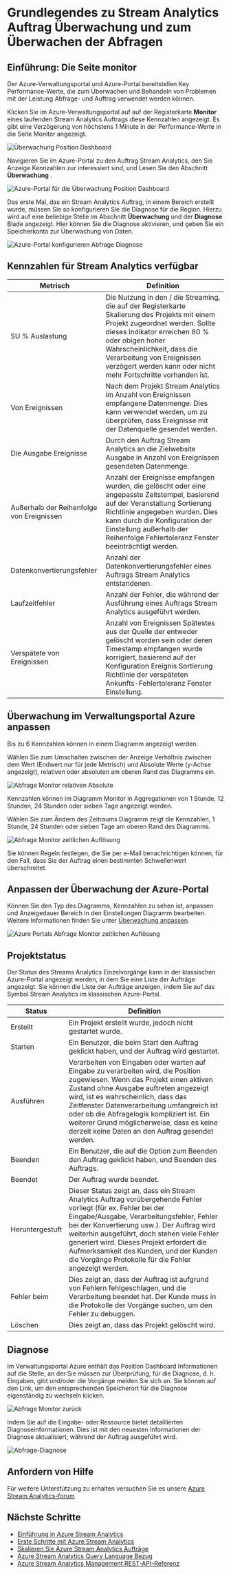 <properties 
    pageTitle="Grundlegendes zu Stream Analytics Auftrag Überwachung | Microsoft Azure" 
    description="Grundlegendes zu Stream Analytics Position für die Überwachung" 
    keywords="Überwachen der Abfrage"
    services="stream-analytics" 
    documentationCenter="" 
    authors="jeffstokes72" 
    manager="jhubbard" 
    editor="cgronlun"/>

<tags 
    ms.service="stream-analytics" 
    ms.devlang="na" 
    ms.topic="article" 
    ms.tgt_pltfrm="na" 
    ms.workload="data-services" 
    ms.date="09/26/2016" 
    ms.author="jeffstok"/>

# <a name="understand-stream-analytics-job-monitoring-and-how-to-monitor-queries"></a>Grundlegendes zu Stream Analytics Auftrag Überwachung und zum Überwachen der Abfragen

## <a name="introduction-the-monitor-page"></a>Einführung: Die Seite monitor

Der Azure-Verwaltungsportal und Azure-Portal bereitstellen Key Performance-Werte, die zum Überwachen und Behandeln von Problemen mit der Leistung Abfrage- und Auftrag verwendet werden können. 

Klicken Sie im Azure-Verwaltungsportal auf auf der Registerkarte **Monitor** eines laufenden Stream Analytics Auftrags diese Kennzahlen angezeigt. Es gibt eine Verzögerung von höchstens 1 Minute in der Performance-Werte in die Seite Monitor angezeigt.  

  ![Überwachung Position Dashboard](./media/stream-analytics-monitoring/01-stream-analytics-monitoring.png)  

Navigieren Sie im Azure-Portal zu den Auftrag Stream Analytics, den Sie Anzeige Kennzahlen zur interessiert sind, und Lesen Sie den Abschnitt **Überwachung** .  

  ![Azure-Portal für die Überwachung Position Dashboard](./media/stream-analytics-monitoring/06-stream-analytics-monitoring.png)  

Das erste Mal, das ein Stream Analytics Auftrag, in einem Bereich erstellt wurde, müssen Sie so konfigurieren Sie die Diagnose für die Region. Hierzu wird auf eine beliebige Stelle im Abschnitt **Überwachung** und der **Diagnose** Blade angezeigt. Hier können Sie die Diagnose aktivieren, und geben Sie ein Speicherkonto zur Überwachung von Daten.  

  ![Azure-Portal konfigurieren Abfrage Diagnose](./media/stream-analytics-monitoring/07-stream-analytics-monitoring.png)  

## <a name="metrics-available-for-stream-analytics"></a>Kennzahlen für Stream Analytics verfügbar


| Metrisch | Definition |
|--------|-------------|
| SU % Auslastung | Die Nutzung in den / die Streaming, die auf der Registerkarte Skalierung des Projekts mit einem Projekt zugeordnet werden. Sollte dieses Indikator erreichen 80 % oder obigen hoher Wahrscheinlichkeit, dass die Verarbeitung von Ereignissen verzögert werden kann oder nicht mehr Fortschritte vorhanden ist. |
| Von Ereignissen | Nach dem Projekt Stream Analytics im Anzahl von Ereignissen empfangene Datenmenge. Dies kann verwendet werden, um zu überprüfen, dass Ereignisse mit der Datenquelle gesendet werden. |
| Die Ausgabe Ereignisse | Durch den Auftrag Stream Analytics an die Zielwebsite Ausgabe in Anzahl von Ereignissen gesendeten Datenmenge. |
| Außerhalb der Reihenfolge von Ereignissen | Anzahl der Ereignisse empfangen wurden, die gelöscht oder eine angepasste Zeitstempel, basierend auf der Veranstaltung Sortierung Richtlinie angegeben wurden. Dies kann durch die Konfiguration der Einstellung außerhalb der Reihenfolge Fehlertoleranz Fenster beeinträchtigt werden. |
| Datenkonvertierungsfehler | Anzahl der Datenkonvertierungsfehler eines Auftrags Stream Analytics entstandenen. |
| Laufzeitfehler | Anzahl der Fehler, die während der Ausführung eines Auftrags Stream Analytics ausgeführt werden. |
| Verspätete von Ereignissen | Anzahl von Ereignissen Spätestes aus der Quelle der entweder gelöscht worden sein oder deren Timestamp empfangen wurde korrigiert, basierend auf der Konfiguration Ereignis Sortierung Richtlinie der verspäteten Ankunfts-Fehlertoleranz Fenster Einstellung. |

## <a name="customizing-monitoring-in-the-azure-management-portal"></a>Überwachung im Verwaltungsportal Azure anpassen ##

Bis zu 6 Kennzahlen können in einem Diagramm angezeigt werden.

Wählen Sie zum Umschalten zwischen der Anzeige Verhältnis zwischen dem Wert (Endwert nur für jede Metrisch) und Absolute Werte (y-Achse angezeigt), relativen oder absoluten am oberen Rand des Diagramms ein.

  ![Abfrage Monitor relativen Absolute](./media/stream-analytics-monitoring/02-stream-analytics-monitoring.png)  

Kennzahlen können im Diagramm Monitor in Aggregationen von 1 Stunde, 12 Stunden, 24 Stunden oder sieben Tage angezeigt werden.

Wählen Sie zum Ändern des Zeitraums Diagramm zeigt die Kennzahlen, 1 Stunde, 24 Stunden oder sieben Tage am oberen Rand des Diagramms.

  ![Abfrage Monitor zeitlichen Auflösung](./media/stream-analytics-monitoring/03-stream-analytics-monitoring.png)  

Sie können Regeln festlegen, die Sie per e-Mail benachrichtigen können, für den Fall, dass Sie der Auftrag einen bestimmten Schwellenwert überschreitet. 

## <a name="customizing-monitoring-in-the-azure-portal"></a>Anpassen der Überwachung der Azure-Portal ##

Können Sie den Typ des Diagramms, Kennzahlen zu sehen ist, anpassen und Anzeigedauer Bereich in den Einstellungen Diagramm bearbeiten. Weitere Informationen finden Sie unter [Überwachung anpassen](../monitoring-and-diagnostics/insights-how-to-customize-monitoring.md).

  ![Azure Portals Abfrage Monitor zeitlichen Auflösung](./media/stream-analytics-monitoring/08-stream-analytics-monitoring.png)  

## <a name="job-status"></a>Projektstatus

Der Status des Streams Analytics Einzelvorgänge kann in der klassischen Azure-Portal angezeigt werden, in dem Sie eine Liste der Aufträge angezeigt. Sie können die Liste der Aufträge anzeigen, indem Sie auf das Symbol Stream Analytics im klassischen Azure-Portal.

| Status | Definition |
|--------|------------|
| Erstellt | Ein Projekt erstellt wurde, jedoch nicht gestartet wurde. |
| Starten | Ein Benutzer, die beim Start den Auftrag geklickt haben, und der Auftrag wird gestartet. |
| Ausführen | Verarbeiten von Eingaben oder warten auf Eingabe zu verarbeiten wird, die Position zugewiesen. Wenn das Projekt einen aktiven Zustand ohne Ausgabe auftreten angezeigt wird, ist es wahrscheinlich, dass das Zeitfenster Datenverarbeitung umfangreich ist oder ob die Abfragelogik kompliziert ist. Ein weiterer Grund möglicherweise, dass es keine derzeit keine Daten an den Auftrag gesendet werden. |
| Beenden | Ein Benutzer, die auf die Option zum Beenden den Auftrag geklickt haben, und Beenden des Auftrags. |
| Beendet | Der Auftrag wurde beendet. |
| Heruntergestuft | Dieser Status zeigt an, dass ein Stream Analytics Auftrag vorübergehende Fehler vorliegt (für ex. Fehler bei der Eingabe/Ausgabe, Verarbeitungsfehler, Fehler bei der Konvertierung usw.). Der Auftrag wird weiterhin ausgeführt, doch stehen viele Fehler generiert wird. Dieses Projekt erfordert die Aufmerksamkeit des Kunden, und der Kunden die Vorgänge Protokolle für die Fehler angezeigt werden. |
| Fehler beim | Dies zeigt an, dass der Auftrag ist aufgrund von Fehlern fehlgeschlagen, und die Verarbeitung beendet hat. Der Kunde muss in die Protokolle der Vorgänge suchen, um den Fehler zu debuggen. |
| Löschen | Dies zeigt an, dass das Projekt gelöscht wird. |

## <a name="diagnosis"></a>Diagnose

Im Verwaltungsportal Azure enthält das Position Dashboard Informationen auf die Stelle, an der Sie müssen zur Überprüfung, für die Diagnose, d. h. Eingaben, gibt und/oder die Vorgänge melden Sie sich an. Sie können auf den Link, um den entsprechenden Speicherort für die Diagnose eigenständig zu wechseln klicken.

  ![Abfrage Monitor zurück](./media/stream-analytics-monitoring/04-stream-analytics-monitoring.png)  

Indem Sie auf die Eingabe- oder Ressource bietet detaillierten Diagnoseinformationen. Dies ist mit den neuesten Informationen der Diagnose aktualisiert, während der Auftrag ausgeführt wird.

  ![Abfrage-Diagnose](./media/stream-analytics-monitoring/05-stream-analytics-monitoring.png)  

## <a name="get-help"></a>Anfordern von Hilfe
Für weitere Unterstützung zu erhalten versuchen Sie es unsere [Azure Stream Analytics-forum](https://social.msdn.microsoft.com/Forums/en-US/home?forum=AzureStreamAnalytics)

## <a name="next-steps"></a>Nächste Schritte

- [Einführung in Azure Stream Analytics](stream-analytics-introduction.md)
- [Erste Schritte mit Azure Stream Analytics](stream-analytics-get-started.md)
- [Skalieren Sie Azure Stream Analytics Aufträge](stream-analytics-scale-jobs.md)
- [Azure Stream Analytics Query Language Bezug](https://msdn.microsoft.com/library/azure/dn834998.aspx)
- [Azure Stream Analytics Management REST-API-Referenz](https://msdn.microsoft.com/library/azure/dn835031.aspx)
